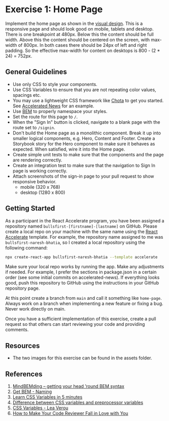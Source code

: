 # Exercise 1: Home Page

Implement the home page as shown in the
[visual design](https://www.figma.com/file/UdOTt1Z2fTnm0Cbi0FA1We/Bullsfirst).
This is a responsive page and should look good on mobile, tablets and desktop.
There is one breakpoint at 480px. Below this the content should be full width.
Above this the content should be centered on the screen, with max-width of
800px. In both cases there should be 24px of left and right padding. So the
effective max-width for content on desktops is 800 - (2 * 24) = 752px.

## General Guidelines

- Use only CSS to style your components.
- Use CSS Variables to ensure that you are not repeating color values, spacings
  etc.
- You may use a lightweight CSS framework like
  [Chota](https://jenil.github.io/chota/) to get you started. See
  [Accelerated News](https://github.com/PublicisSapient/accelerated-news) for an
  example.
- Use [BEM](https://en.bem.info/) to properly namespace your styles.
- Set the route for this page to `/`.
- When the "Sign In" button is clicked, navigate to a blank page with the route
  set to `/signin`.
- Don't build the Home page as a monolithic component. Break it up into smaller
  logical components, e.g. Hero, Content and Footer. Create a Storybook story
  for the Hero component to make sure it behaves as expected. When satisfied,
  wire it into the Home page.
- Create simple unit tests to make sure that the components and the page are
  rendering correctly.
- Create an integration test to make sure that the navigation to Sign In page is
  working correctly.
- Attach screenshots of the sign-in page to your pull request to show responsive
  behavior.
  - mobile (320 x 768)
  - desktop (1280 x 800)

## Getting Started

As a participant in the React Accelerate program, you have been assigned a
repository named `bullsfirst-[firstname]-[lastname]` on GitHub. Please create a
local repo on your machine with the same name using the
[React Accelerate](https://github.com/PublicisSapient/cra-template-accelerate)
template. For example, the repository name assigned to me was
`bullsfirst-naresh-bhatia`, so I created a local repository using the following
command:

```sh
npx create-react-app bullsfirst-naresh-bhatia --template accelerate
```

Make sure your local repo works by running the app. Make any adjustments if
needed. For example, I prefer the sections in package.json in a certain order
(see some initial commits on accelerated-news). If everything looks good, push
this repository to GitHub using the instructions in your GitHub repository page.

At this point create a branch from `main` and call it something like
`home-page`. Always work on a branch when implementing a new feature or fixing a
bug. Never work directly on main.

Once you have a sufficient implementation of this exercise, create a pull
request so that others can start reviewing your code and providing comments.

## Resources

- The two images for this exercise can be found in the assets folder.

## References

1. [MindBEMding – getting your head ’round BEM syntax](https://csswizardry.com/2013/01/mindbemding-getting-your-head-round-bem-syntax/)
2. [Get BEM - Naming](http://getbem.com/naming/)
3. [Learn CSS Variables in 5 minutes](https://www.freecodecamp.org/news/learn-css-variables-in-5-minutes-80cf63b4025d/)
4. [Difference between CSS variables and preprocessor variables](https://css-tricks.com/difference-between-types-of-css-variables/)
5. [CSS Variables - Lea Verou](https://www.youtube.com/watch?v=2an6-WVPuJU)
6. [How to Make Your Code Reviewer Fall in Love with You](https://mtlynch.io/code-review-love/)
